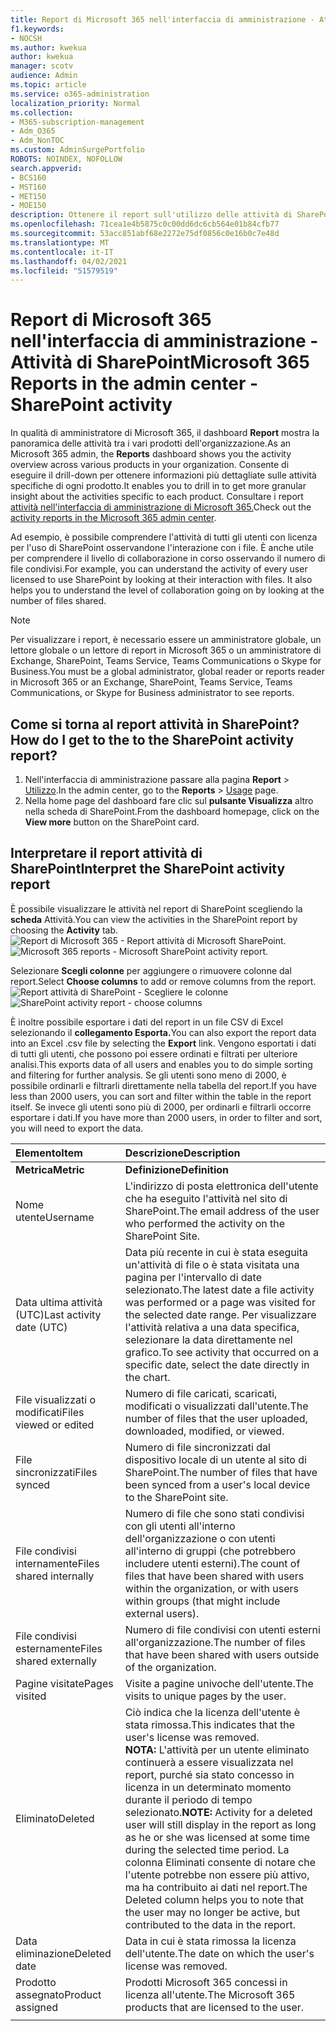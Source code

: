 ```yaml
---
title: Report di Microsoft 365 nell'interfaccia di amministrazione - Attività di SharePoint
f1.keywords:
- NOCSH
ms.author: kwekua
author: kwekua
manager: scotv
audience: Admin
ms.topic: article
ms.service: o365-administration
localization_priority: Normal
ms.collection:
- M365-subscription-management
- Adm_O365
- Adm_NonTOC
ms.custom: AdminSurgePortfolio
ROBOTS: NOINDEX, NOFOLLOW
search.appverid:
- BCS160
- MST160
- MET150
- MOE150
description: Ottenere il report sull'utilizzo delle attività di SharePoint per conoscere l'attività di ogni utente di SharePoint, il numero di file condivisi e l'utilizzo dello spazio di archiviazione.
ms.openlocfilehash: 71cea1e4b5875c0c00dd6dc6cb564e01b84cfb77
ms.sourcegitcommit: 53acc851abf68e2272e75df0856c0e16b0c7e48d
ms.translationtype: MT
ms.contentlocale: it-IT
ms.lasthandoff: 04/02/2021
ms.locfileid: "51579519"
---
```

# <a name="microsoft-365-reports-in-the-admin-center---sharepoint-activity"></a><span data-ttu-id="5eb10-103">Report di Microsoft 365 nell'interfaccia di amministrazione - Attività di SharePoint</span><span class="sxs-lookup"><span data-stu-id="5eb10-103">Microsoft 365 Reports in the admin center - SharePoint activity</span></span>

<span data-ttu-id="5eb10-104">In qualità di amministratore di Microsoft 365, il dashboard **Report** mostra la panoramica delle attività tra i vari prodotti dell'organizzazione.</span><span class="sxs-lookup"><span data-stu-id="5eb10-104">As an Microsoft 365 admin, the **Reports** dashboard shows you the activity overview across various products in your organization.</span></span> <span data-ttu-id="5eb10-105">Consente di eseguire il drill-down per ottenere informazioni più dettagliate sulle attività specifiche di ogni prodotto.</span><span class="sxs-lookup"><span data-stu-id="5eb10-105">It enables you to drill in to get more granular insight about the activities specific to each product.</span></span> <span data-ttu-id="5eb10-106">Consultare i report [attività nell'interfaccia di amministrazione di Microsoft 365.](activity-reports.md)</span><span class="sxs-lookup"><span data-stu-id="5eb10-106">Check out the [activity reports in the Microsoft 365 admin center](activity-reports.md).</span></span>
  
<span data-ttu-id="5eb10-p102">Ad esempio, è possibile comprendere l'attività di tutti gli utenti con licenza per l'uso di SharePoint osservandone l'interazione con i file. È anche utile per comprendere il livello di collaborazione in corso osservando il numero di file condivisi.</span><span class="sxs-lookup"><span data-stu-id="5eb10-p102">For example, you can understand the activity of every user licensed to use SharePoint by looking at their interaction with files. It also helps you to understand the level of collaboration going on by looking at the number of files shared.</span></span>
  
> [!NOTE]
> <span data-ttu-id="5eb10-109">Per visualizzare i report, è necessario essere un amministratore globale, un lettore globale o un lettore di report in Microsoft 365 o un amministratore di Exchange, SharePoint, Teams Service, Teams Communications o Skype for Business.</span><span class="sxs-lookup"><span data-stu-id="5eb10-109">You must be a global administrator, global reader or reports reader in Microsoft 365 or an Exchange, SharePoint, Teams Service, Teams Communications, or Skype for Business administrator to see reports.</span></span> 
 
## <a name="how-do-i-get-to-the-to-the-sharepoint-activity-report"></a><span data-ttu-id="5eb10-110">Come si torna al report attività in SharePoint?</span><span class="sxs-lookup"><span data-stu-id="5eb10-110">How do I get to the to the SharePoint activity report?</span></span>

1. <span data-ttu-id="5eb10-111">Nell'interfaccia di amministrazione passare alla pagina **Report** \> <a href="https://go.microsoft.com/fwlink/p/?linkid=2074756" target="_blank">Utilizzo</a>.</span><span class="sxs-lookup"><span data-stu-id="5eb10-111">In the admin center, go to the **Reports** \> <a href="https://go.microsoft.com/fwlink/p/?linkid=2074756" target="_blank">Usage</a> page.</span></span> 
2. <span data-ttu-id="5eb10-112">Nella home page del dashboard fare clic sul **pulsante Visualizza** altro nella scheda di SharePoint.</span><span class="sxs-lookup"><span data-stu-id="5eb10-112">From the dashboard homepage, click on the **View more** button on the SharePoint card.</span></span>
  
## <a name="interpret-the-sharepoint-activity-report"></a><span data-ttu-id="5eb10-113">Interpretare il report attività di SharePoint</span><span class="sxs-lookup"><span data-stu-id="5eb10-113">Interpret the SharePoint activity report</span></span>

<span data-ttu-id="5eb10-114">È possibile visualizzare le attività nel report di SharePoint scegliendo la **scheda** Attività.</span><span class="sxs-lookup"><span data-stu-id="5eb10-114">You can view the activities in the SharePoint report by choosing the **Activity** tab.</span></span><br/><span data-ttu-id="5eb10-115">![Report di Microsoft 365 - Report attività di Microsoft SharePoint.](../../media/5a0a96f-0e4f-4fb9-8baa-3262275b3d1f.png)</span><span class="sxs-lookup"><span data-stu-id="5eb10-115">![Microsoft 365 reports - Microsoft SharePoint activity report.](../../media/5a0a96f-0e4f-4fb9-8baa-3262275b3d1f.png)</span></span>

<span data-ttu-id="5eb10-116">Selezionare **Scegli colonne** per aggiungere o rimuovere colonne dal report.</span><span class="sxs-lookup"><span data-stu-id="5eb10-116">Select **Choose columns** to add or remove columns from the report.</span></span>  <br/> <span data-ttu-id="5eb10-117">![Report attività di SharePoint - Scegliere le colonne](../../media/3c396cd1-9701-4712-8eaa-eb7bba702aa8.png)</span><span class="sxs-lookup"><span data-stu-id="5eb10-117">![SharePoint activity report - choose columns](../../media/3c396cd1-9701-4712-8eaa-eb7bba702aa8.png)</span></span>

<span data-ttu-id="5eb10-118">È inoltre possibile esportare i dati del report in un file CSV di Excel selezionando il **collegamento Esporta.**</span><span class="sxs-lookup"><span data-stu-id="5eb10-118">You can also export the report data into an Excel .csv file by selecting the **Export** link.</span></span> <span data-ttu-id="5eb10-119">Vengono esportati i dati di tutti gli utenti, che possono poi essere ordinati e filtrati per ulteriore analisi.</span><span class="sxs-lookup"><span data-stu-id="5eb10-119">This exports data of all users and enables you to do simple sorting and filtering for further analysis.</span></span> <span data-ttu-id="5eb10-120">Se gli utenti sono meno di 2000, è possibile ordinarli e filtrarli direttamente nella tabella del report.</span><span class="sxs-lookup"><span data-stu-id="5eb10-120">If you have less than 2000 users, you can sort and filter within the table in the report itself.</span></span> <span data-ttu-id="5eb10-121">Se invece gli utenti sono più di 2000, per ordinarli e filtrarli occorre esportare i dati.</span><span class="sxs-lookup"><span data-stu-id="5eb10-121">If you have more than 2000 users, in order to filter and sort, you will need to export the data.</span></span> 
  
|<span data-ttu-id="5eb10-122">Elemento</span><span class="sxs-lookup"><span data-stu-id="5eb10-122">Item</span></span>|<span data-ttu-id="5eb10-123">Descrizione</span><span class="sxs-lookup"><span data-stu-id="5eb10-123">Description</span></span>|
|:-----|:-----|
|<span data-ttu-id="5eb10-124">**Metrica**</span><span class="sxs-lookup"><span data-stu-id="5eb10-124">**Metric**</span></span>|<span data-ttu-id="5eb10-125">**Definizione**</span><span class="sxs-lookup"><span data-stu-id="5eb10-125">**Definition**</span></span>|
|<span data-ttu-id="5eb10-126">Nome utente</span><span class="sxs-lookup"><span data-stu-id="5eb10-126">Username</span></span>  <br/> |<span data-ttu-id="5eb10-127">L'indirizzo di posta elettronica dell'utente che ha eseguito l'attività nel sito di SharePoint.</span><span class="sxs-lookup"><span data-stu-id="5eb10-127">The email address of the user who performed the activity on the SharePoint Site.</span></span>  <br/> |
|<span data-ttu-id="5eb10-128">Data ultima attività (UTC)</span><span class="sxs-lookup"><span data-stu-id="5eb10-128">Last activity date (UTC)</span></span>  <br/> |<span data-ttu-id="5eb10-129">Data più recente in cui è stata eseguita un'attività di file o è stata visitata una pagina per l'intervallo di date selezionato.</span><span class="sxs-lookup"><span data-stu-id="5eb10-129">The latest date a file activity was performed or a page was visited for the selected date range.</span></span> <span data-ttu-id="5eb10-130">Per visualizzare l'attività relativa a una data specifica, selezionare la data direttamente nel grafico.</span><span class="sxs-lookup"><span data-stu-id="5eb10-130">To see activity that occurred on a specific date, select the date directly in the chart.</span></span>  <br/> |
|<span data-ttu-id="5eb10-131">File visualizzati o modificati</span><span class="sxs-lookup"><span data-stu-id="5eb10-131">Files viewed or edited</span></span>  <br/> |<span data-ttu-id="5eb10-132">Numero di file caricati, scaricati, modificati o visualizzati dall'utente.</span><span class="sxs-lookup"><span data-stu-id="5eb10-132">The number of files that the user uploaded, downloaded, modified, or viewed.</span></span>   <br/> |
|<span data-ttu-id="5eb10-133">File sincronizzati</span><span class="sxs-lookup"><span data-stu-id="5eb10-133">Files synced</span></span>  <br/> |<span data-ttu-id="5eb10-134">Numero di file sincronizzati dal dispositivo locale di un utente al sito di SharePoint.</span><span class="sxs-lookup"><span data-stu-id="5eb10-134">The number of files that have been synced from a user's local device to the SharePoint site.</span></span> <br/> |
|<span data-ttu-id="5eb10-135">File condivisi internamente</span><span class="sxs-lookup"><span data-stu-id="5eb10-135">Files shared internally</span></span>  <br/> | <span data-ttu-id="5eb10-136">Numero di file che sono stati condivisi con gli utenti all'interno dell'organizzazione o con utenti all'interno di gruppi (che potrebbero includere utenti esterni).</span><span class="sxs-lookup"><span data-stu-id="5eb10-136">The count of files that have been shared with users within the organization, or with users within groups (that might include external users).</span></span>  <br/> |
|<span data-ttu-id="5eb10-137">File condivisi esternamente</span><span class="sxs-lookup"><span data-stu-id="5eb10-137">Files shared externally</span></span>  <br/> |<span data-ttu-id="5eb10-138">Numero di file condivisi con utenti esterni all'organizzazione.</span><span class="sxs-lookup"><span data-stu-id="5eb10-138">The number of files that have been shared with users outside of the organization.</span></span> <br/>|
|<span data-ttu-id="5eb10-139">Pagine visitate</span><span class="sxs-lookup"><span data-stu-id="5eb10-139">Pages visited</span></span>  <br/> |<span data-ttu-id="5eb10-140">Visite a pagine univoche dell'utente.</span><span class="sxs-lookup"><span data-stu-id="5eb10-140">The visits to unique pages by the user.</span></span> <br/>|
|<span data-ttu-id="5eb10-141">Eliminato</span><span class="sxs-lookup"><span data-stu-id="5eb10-141">Deleted</span></span>  <br/> | <span data-ttu-id="5eb10-142">Ciò indica che la licenza dell'utente è stata rimossa.</span><span class="sxs-lookup"><span data-stu-id="5eb10-142">This indicates that the user's license was removed.</span></span>  <br/>  <span data-ttu-id="5eb10-143">**NOTA:** L'attività per un utente eliminato continuerà a essere visualizzata nel report, purché sia stato concesso in licenza in un determinato momento durante il periodo di tempo selezionato.</span><span class="sxs-lookup"><span data-stu-id="5eb10-143">**NOTE:** Activity for a deleted user will still display in the report as long as he or she was licensed at some time during the selected time period.</span></span> <span data-ttu-id="5eb10-144">La colonna Eliminati consente di notare che l'utente potrebbe non essere più attivo, ma ha contribuito ai dati nel report.</span><span class="sxs-lookup"><span data-stu-id="5eb10-144">The Deleted column helps you to note that the user may no longer be active, but contributed to the data in the report.</span></span>  <br/> |
|<span data-ttu-id="5eb10-145">Data eliminazione</span><span class="sxs-lookup"><span data-stu-id="5eb10-145">Deleted date</span></span>  <br/> |<span data-ttu-id="5eb10-146">Data in cui è stata rimossa la licenza dell'utente.</span><span class="sxs-lookup"><span data-stu-id="5eb10-146">The date on which the user's license was removed.</span></span> <br/>|
|<span data-ttu-id="5eb10-147">Prodotto assegnato</span><span class="sxs-lookup"><span data-stu-id="5eb10-147">Product assigned</span></span>  <br/> |<span data-ttu-id="5eb10-148">Prodotti Microsoft 365 concessi in licenza all'utente.</span><span class="sxs-lookup"><span data-stu-id="5eb10-148">The Microsoft 365 products that are licensed to the user.</span></span>|
|||